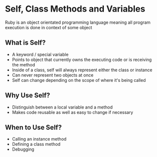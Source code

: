 # Self, Class Methods and Variables

Ruby is an object orientated programming language meaning all program execution is done in context of some object

## What is Self?

- A keyword / special variable
- Points to object that currently owns the executing code or is receiving the method
- Inside of a class, self will always represent either the class or instance
- Can never represent two objects at once
- Self can change depending on the scope of where it's being called

## Why Use Self?

- Distinguish between a local variable and a method
- Makes code reusable as well as easy to change if necessary

## When to Use Self?

- Calling an instance method
- Defining a class method
- Debugging
